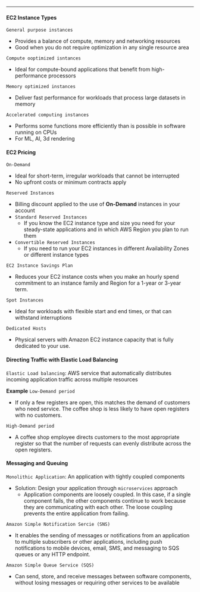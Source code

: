***
#### EC2 Instance Types
`General purpose instances`
* Provides a balance of compute, memory and networking resources
* Good when you do not require optimization in any single resource area

`Compute ooptimized isntances`
* Ideal for compute-bound applications that benefit from high-performance processors

`Memory optimized instances`
* Deliver fast performance for workloads that process large datasets in memory

`Accelerated computing instances`
* Performs some functions more efficiently than is possible in software running on CPUs
* For ML, AI, 3d rendering

#### EC2 Pricing
`On-Demand`
* Ideal for short-term, irregular workloads that cannot be interrupted
* No upfront costs or minimum contracts apply

`Reserved Instances`
* Billing discount applied to the use of **On-Demand** instances in your account
* `Standard Reserved Instances`
	* If you know the EC2 instance type and size you need for your steady-state applications and in which AWS Region you plan to run them
* `Convertible Reserved Instances`
	* If you need to run your EC2 instances in different Availability Zones or different instance types

`EC2 Instance Savings Plan`
* Reduces your EC2 instance costs when you make an hourly spend commitment to an instance family and Region for a 1-year or 3-year term.

`Spot Instances`
* Ideal for workloads with flexible start and end times, or that can withstand interruptions

`Dedicated Hosts`
* Physical servers with Amazon EC2 instance capacity that is fully dedicated to your use.

#### Directing Traffic with Elastic Load Balancing
`Elastic Load balancing`: AWS service that automatically distributes incoming application traffic across multiple resources

**Example**
`Low-Demand period`
* If only a few registers are open, this matches the demand of customers who need service. The coffee shop is less likely to have open registers with no customers. 

`High-Demand period`
* A coffee shop employee directs customers to the most appropriate register so that the number of requests can evenly distribute across the open registers.

#### Messaging and Queuing
`Monolithic Application`: An application with tightly coupled components
* Solution: Design your application through `microservices` approach
	* Application components are loosely coupled. In this case, if a single component fails, the other components continue to work because they are communicating with each other. The loose coupling prevents the entire application from failing.

`Amazon Simple Notification Sercie (SNS)`
* It enables the sending of messages or notifications from an application to multiple subscribers or other applications, including push notifications to mobile devices, email, SMS, and messaging to SQS queues or any HTTP endpoint.

`Amazon Simple Queue Service (SQS)`
* Can send, store, and receive messages between software components, without losing messages or requiring other services to be available
